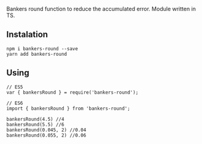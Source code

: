 Bankers round function to reduce the accumulated error. Module written in TS.

## Instalation

	npm i bankers-round --save
	yarn add bankers-round


## Using

	// ES5
	var { bankersRound } = require('bankers-round');
	
	// ES6
	import { bankersRound } from 'bankers-round';

	bankersRound(4.5) //4
	bankersRound(5.5) //6
	bankersRound(0.045, 2) //0.04
	bankersRound(0.055, 2) //0.06